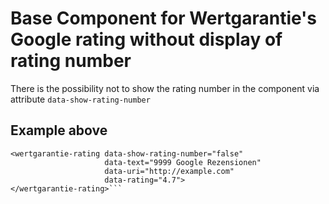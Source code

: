 # Base Component for Wertgarantie's Google rating without display of rating number

There is the possibility not to show the rating number in the component via attribute `data-show-rating-number`

## Example above
```
<wertgarantie-rating data-show-rating-number="false"
                     data-text="9999 Google Rezensionen"
                     data-uri="http://example.com" 
                     data-rating="4.7">
</wertgarantie-rating>```

